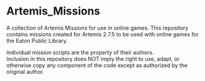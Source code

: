 # Artemis_Missions
A collection of Artemis Missions for use in online games.
This repository contains missions created for Artemis 2.7.5 to be used with online games for the Eaton Public Library.

Individual mission scripts are the property of their authors.  
Inclusion in this repository does NOT imply the right to use, adapt, or otherwise copy any component of the code except as authorized by the original author.
